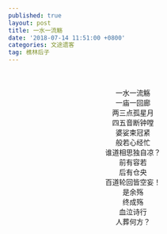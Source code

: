 ```yaml
---
published: true
layout: post
title: 一水一流觞
date: '2018-07-14 11:51:00 +0800'
categories: 文途遗客
tag: 樵林后子
---
```

<br>
<br>
<div style="text-align:center;">
 一水一流觞
<br>  
 一庙一回廊
 <br>
 两三点孤星月
 <br>
 四五音断钟嘡
 <br>
 婆娑束冠紧
 <br>
 般若心经忙
 <br>
 谁道相思独自凉？
 <br>
 前有容若
 <br>
 后有仓央
 <br>
 百道轮回皆空妄！
 <br>
 是余殇
 <br>
 终成殇
 <br>
 血泣诗行
 <br>
 人葬何方？
 </div>
